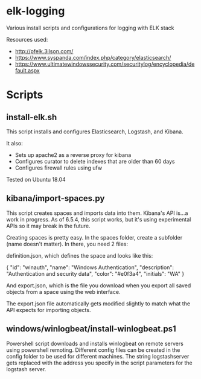 # elk-logging
Various install scripts and configurations for logging with ELK stack

Resources used:
- http://pfelk.3ilson.com/
- https://www.syspanda.com/index.php/category/elasticsearch/
- https://www.ultimatewindowssecurity.com/securitylog/encyclopedia/default.aspx

# Scripts

## install-elk.sh

This script installs and configures Elasticsearch, Logstash, and Kibana.

It also:
* Sets up apache2 as a reverse proxy for kibana
* Configures curator to delete indexes that are older than 60 days
* Configures firewall rules using ufw

Tested on Ubuntu 18.04

## kibana/import-spaces.py

This script creates spaces and imports data into them.  Kibana's API is...a work in progress.  As of 6.5.4, this script works, but it's using experimental APIs so it may break in the future.

Creating spaces is pretty easy.  In the spaces folder, create a subfolder (name doesn't matter).  In there, you need 2 files:

definition.json, which defines the space and looks like this:

{
    "id": "winauth",
    "name": "Windows Authentication",
    "description": "Authentication and security data",
    "color": "#e0f3a4",
    "initials": "WA"
}

And export.json, which is the file you download when you export all saved objects from a space using the web interface.

The export.json file automatically gets modified slightly to match what the API expects for importing objects.

## windows/winlogbeat/install-winlogbeat.ps1

Powershell script downloads and installs winlogbeat on remote servers using powershell remoting.  Different config files can be created in the config folder to be used for different machines.
The string logstashserver gets replaced with the address you specify in the script parameters for the logstash server.